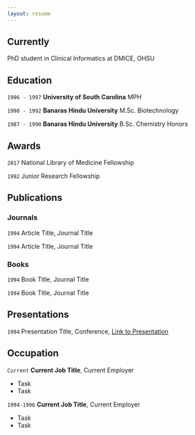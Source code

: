 ```yaml
---
layout: resume
---
```

## Currently

PhD student in Clinical Informatics at DMICE, OHSU

## Education

`1996 - 1997`
__University of South Carolina__
MPH

`1990 - 1992`
__Banaras Hindu University__
M.Sc. Biotechnology

`1987 - 1990`
__Banaras Hindu University__
B.Sc. Chemistry Honors

## Awards

`2017`
National Library of Medicine Fellowship

`1992`
Junior Research Fellowship 

## Publications

<!-- A list is also available [online](https://scholar.google.co.uk/citations?user=LTOTl0YAAAAJ) -->

### Journals

`1994`
Article Title, Journal Title

`1994`
Article Title, Journal Title

### Books

`1994`
Book Title, Journal Title

`1994`
Book Title, Journal Title


## Presentations

`1994`
Presentation Title, Conference, <a href="https://MyWebsite.tld/presentation1">Link to Presentation</a>


## Occupation

`Current`
__Current Job Title__, Current Employer 

- Task
- Task

`1994-1996`
__Current Job Title__, Current Employer 

- Task
- Task



<!-- ### Footer

Last updated: May 2013 -->



